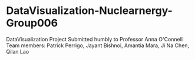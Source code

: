 # DataVisualization-Nuclearnergy-Group006
DataVisualization Project Submitted humbly to Professor Anna O'Connell 
Team members: Patrick Perrigo, Jayant Bishnoi, Amantia Mara, Ji Na Chen, Qilan Lao
